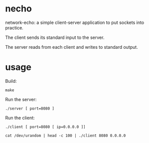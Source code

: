 # necho
network-echo: a simple client-server application to put sockets into practice.

The client sends its standard input to the server.

The server reads from each client and writes to standard output.

# usage

Build:
```
make
```

Run the server:
```
./server [ port=8080 ]
```

Run the client:
```
./client [ port=8080 [ ip=0.0.0.0 ]]

cat /dev/urandom | head -c 100 | ./client 8080 0.0.0.0
```
